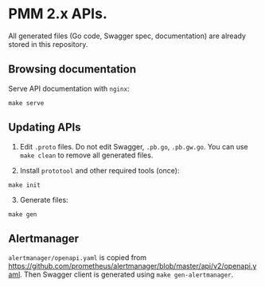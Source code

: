 # PMM 2.x APIs.

All generated files (Go code, Swagger spec, documentation) are already stored in this repository.

## Browsing documentation

Serve API documentation with `nginx`:
```
make serve
```


## Updating APIs

1. Edit `.proto` files. Do not edit Swagger, `.pb.go`, `.pb.gw.go`. You can use `make clean` to remove all generated files.

2. Install `prototool` and other required tools (once):
```
make init
```

3. Generate files:
```
make gen
```


## Alertmanager

`alertmanager/openapi.yaml` is copied from https://github.com/prometheus/alertmanager/blob/master/api/v2/openapi.yaml.
Then Swagger client is generated using `make gen-alertmanager`.
